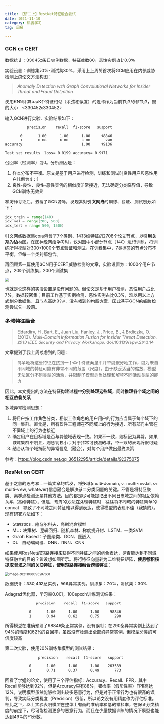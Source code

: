 ```yaml
---

title: 【研二上】RestNet特征融合尝试
date: 2021-11-10
category: 机器学习
tag: 周报

---
```




### GCN on CERT

数据统计：330452条日实例数据，特征维数60，恶性实例占比0.3%

实验设置：训练集70%-测试集30%，采用上上周的首次将GCN应用在内部威胁检测上的论文方法构图：

> *Anomaly Detection with Graph Convolutional Networks for Insider Threat and Fraud Detection*

使用KNN计算topK个特征相似（余弦相似度）的近邻作为当前节点的邻节点，图的大小：<330452x330452>

输入GCN进行实验，实验结果如下：

              precision    recall  f1-score   support
     
           0       1.00      1.00      1.00     98846
           1       0.00      0.00      0.00       290
    accuracy                           1.00     99136
     
    Test set results: loss= 0.0199 accuracy= 0.9971
召回率（检测率）为0。分析原因是：

1. 样本分布不平衡。原文是基于用户进行检测，训练和测试时良性用户和恶性用户比例为4：1
2. 良性-良性、良性-恶性实例的相似度非常接近，无法确定分类临界值，导致GCN训练无效果

和涛神讨论后，去看了GCN源码，发现其对**引文网络**的训练、验证、测试划分如下：

``` python
idx_train = range(140)
idx_val = range(200, 500)
idx_test = range(500, 1500)
```

引文网络数据集cora包含了7个类别、1433维特征的2708个论文节点，以**引用关系为边**构图。在图神经网络学习时，仅对图中小部分节点（140）进行训练，将训练所得模型对300+1000个节点验证和测试。在训练集中，7类标签的节点分布不平衡，但每一个类别都包含。

再回顾第一篇使用GCN用于CERT威胁检测的文章，实验设置为：1000个用户节点，200个训练集，200个测试集

<img src="https://cdn.jsdelivr.net/gh/juaran/juaran.github.io@image/typora/image-20211020202908693.png" style="zoom:75%;" />

也就是说这样的实验设置是没有问题的。但论文是基于用户检测，恶性用户占比7%，数据较密集；目前工作基于实例检测，恶性实例占比0.3%，难以用以上方式划分数据集，且节点高达33w，没有找到的构图方案，因此基于GCN的威胁检测尝试告一段落。

### 多域特征融合

> Eldardiry, H., Bart, E., Juan Liu, Hanley, J., Price, B., & Brdiczka, O. (2013). *Multi-Domain Information Fusion for Insider Threat Detection. 2013 IEEE Security and Privacy Workshops.*
> doi:10.1109/spw.2013.14

文章提到了我上周考虑到的问题：

> 简单地将这些特征连接到一个单个特征向量中并不能很好地工作，因为来自不同域的特征可能有非常不同的范围（尺度）。由于缺乏适当的缩放，模型无法区分不同类型的活动，并限制了模型适当处理和解释不同活动类型的能力

因此，本文提出的方法在特征构建过程中**分别处理这些域**，同时**推理各个域之间的相互依赖关系**

多域异常检测思想：

1. 将用户按工作角色分类，相似工作角色的用户用户的行为应当属于每个域下的同一集群。直觉是，所有软件工程师在不同域上的行为接近，所有部门主管在不同域上的行为也接近
2. 确定用户在目标域是否与其他域表现一致。如果不一致，则标记为异常。如果该域集群不明显，则惩罚较小；对于非常可预测的域，不一致的表现将很可疑
3. 结合从每个域捕获的异常信息（融合），对每个用户做出最终决策

参考：https://blog.csdn.net/qq_36512295/article/details/92375075

### ResNet on CERT

基于之前的思考和上一篇文章的启发，将多域(multi-domain, or multi-modal, or multi-view, whatever)信息融合是解决该二分类问题的关键。不管是将特征聚类、离群点检测还是其他方法，目的都是尽可能提取出不同日志域之间的相互依赖关系（高维特征）。但是，现有的方法在处理特征时，往往将不同域的特征简单的concat，导致了不同域之间特征难以得到表达，使得模型的表现不佳（我猜的）。现有研究方法如下：

* Statistics：隐马尔科夫、高斯混合模型
* ML：决策树、逻辑回归、随机森林、梯度提升树、LSTM、一类SVM
* Graph Based：子图聚类、GCN、图嵌入
* DL：自动编码器、DNN、RNN、CNN

如果使用ResNet的短路连接来获得不同特征之间的组合表达，是否能达到不同域特征融合的目的？该设想如图所示。将行特征向量转为二维特征矩阵，**使用卷积核提取邻域之间的关联特征，使用短路连接融合跨域特征**：

<img src="https://cdn.jsdelivr.net/gh/juaran/juaran.github.io@image/typora/image-20211108093207631.png" alt="image-20211108093207631" style="zoom:75%;" />

数据统计：330,452总实例，966异常实例。训练集：70%，测试集：30%

Adagrad优化器，学习率0.001，100epoch训练测试结果：

```
              precision    recall  f1-score   support
 
           0       1.00      1.00      1.00     98846
           1       0.94      0.62      0.75       290
```

所得模型在准确预测了98846条正常实例，没有误判；在290条异常实例上达到了94%的精度和62%的召回率，虽然没有检测出全部的异常实例，但模型分类的可信度较高

第二次实验，使用20%训练集模型的测试结果：

```
               precision    recall  f1-score   support
 
           0       1.00      1.00      1.00    263589
           1       0.71      0.37      0.49       773
```

回看了学姐的论文，使用了三个评估指标：Accuracy、Recall、FPR，其中Recall能够达到92%，但是Accuracy只有88%，错检率（假阳性率）FPR高达12%，说明模型虽然能够检测出较多恶意行为，但是对于正常行为也有很高的误判，导致实际分类精度（Precision）很低，所以论文没有用精度作为评估标准。相比之下，以上实验表明模型在整体上有高的准确率和低的错检率，在保证分类精度的前提下，尽可能检测更多的恶意行为，而且在少量数据训练的情况下模型也能达到49%的F1分数。

